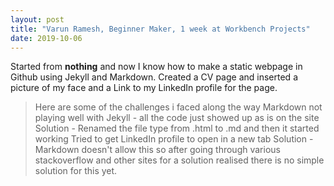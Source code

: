 ```yaml
---
layout: post
title: "Varun Ramesh, Beginner Maker, 1 week at Workbench Projects"
date: 2019-10-06
---
```


Started from **nothing** and now I know how to make a static webpage in Github using Jekyll and Markdown. 
Created a CV page and inserted a picture of my face and a Link to my LinkedIn profile for the page.
>
> Here are some of the challenges i faced along the way
> Markdown not playing well with Jekyll - all the code just showed up as is on the site 
>  Solution - Renamed the file type from .html to .md and then it started working
> Tried to get LinkedIn profile to open in a new tab
> Solution - Markdown doesn't allow this so after going through various stackoverflow and other sites for a solution realised there is no simple solution for this yet. 
 